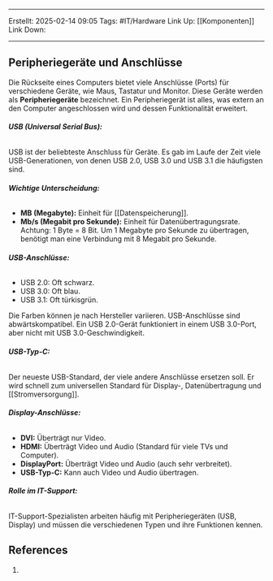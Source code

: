 
--- 
Erstellt: 2025-02-14    09:05 
Tags: #IT/Hardware 
Link Up: [[Komponenten]]
Link Down:

--- 
## Peripheriegeräte und Anschlüsse
Die Rückseite eines Computers bietet viele Anschlüsse (Ports) für verschiedene Geräte, wie Maus, Tastatur und Monitor. Diese Geräte werden als **Peripheriegeräte** bezeichnet. Ein Peripheriegerät ist alles, was extern an den Computer angeschlossen wird und dessen Funktionalität erweitert.

###### **USB (Universal Serial Bus):**
USB ist der beliebteste Anschluss für Geräte. Es gab im Laufe der Zeit viele USB-Generationen, von denen USB 2.0, USB 3.0 und USB 3.1 die häufigsten sind.

###### **Wichtige Unterscheidung:**
- **MB (Megabyte):** Einheit für [[Datenspeicherung]].
- **Mb/s (Megabit pro Sekunde):** Einheit für Datenübertragungsrate. Achtung: 1 Byte = 8 Bit. Um 1 Megabyte pro Sekunde zu übertragen, benötigt man eine Verbindung mit 8 Megabit pro Sekunde.

###### **USB-Anschlüsse:**
- USB 2.0: Oft schwarz.
- USB 3.0: Oft blau.
- USB 3.1: Oft türkisgrün.

Die Farben können je nach Hersteller variieren. USB-Anschlüsse sind abwärtskompatibel. Ein USB 2.0-Gerät funktioniert in einem USB 3.0-Port, aber nicht mit USB 3.0-Geschwindigkeit.

###### **USB-Typ-C:**
Der neueste USB-Standard, der viele andere Anschlüsse ersetzen soll. Er wird schnell zum universellen Standard für Display-, Datenübertragung und [[Stromversorgung]].

###### **Display-Anschlüsse:**
- **DVI:** Überträgt nur Video.
- **HDMI:** Überträgt Video und Audio (Standard für viele TVs und Computer).
- **DisplayPort:** Überträgt Video und Audio (auch sehr verbreitet).
- **USB-Typ-C:** Kann auch Video und Audio übertragen.

###### **Rolle im IT-Support:**
IT-Support-Spezialisten arbeiten häufig mit Peripheriegeräten (USB, Display) und müssen die verschiedenen Typen und ihre Funktionen kennen.

## References
1. 
